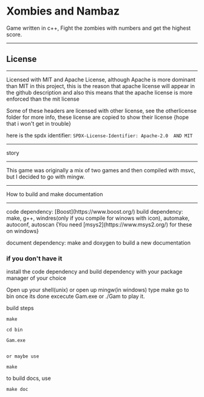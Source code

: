 # Xombies and Nambaz

Game written in c++, Fight the zombies with numbers and get the highest score.

<hr>

## License

<hr>
Licensed with MIT and Apache License, although Apache is more dominant than MIT in this project, this is the reason
that apache license will appear in the github description and also this means that the apache license is more enforced than the mit license

Some of these headers are licensed with other license, see the otherlicense folder for more info, these license are copied to show their license
{hope that i won't get in trouble}

here is the spdx identifier: `SPDX-License-Identifier: Apache-2.0  AND MIT`

<hr>
story
<hr>
This game was originally a mix of two games and then compiled with msvc, but I decided to go with mingw.

<hr>
How to build and make documentation
<hr>
code dependency: [Boost](https://www.boost.org/)
build dependency: make, g++, windres(only if you compile for winows with icon), automake, autoconf, autoscan {You need [msys2](https://www.msys2.org/) for these on windows}

document dependency: make and doxygen to build a new documentation

### if you don't have it
install the code dependency and build dependency with your package manager of your choice

Open up your shell(unix) or open up mingw(in windows)
type make
go to bin once its done
excecute Gam.exe or ./Gam to play it.

build steps
```
make

cd bin

Gam.exe


or maybe use

make
```

to build docs, use

```
make doc
```
